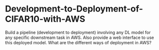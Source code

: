 # Development-to-Deployment-of-CIFAR10-with-AWS
Build a pipeline (development to deployment) involving any DL model for any specific downstream task in AWS. Also provide a web interface to use this deployed model. What are the different ways of deployment in AWS?
